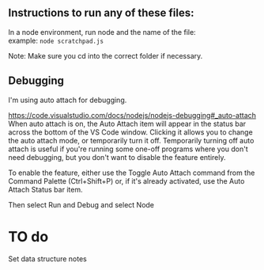 ## Instructions to run any of these files:  

In a node environment, run node and the name of the file:  
example: `node scratchpad.js`  

Note: Make sure you cd into the correct folder if necessary.

## Debugging
I'm using auto attach for debugging.

https://code.visualstudio.com/docs/nodejs/nodejs-debugging#_auto-attach
When auto attach is on, the Auto Attach item will appear in the status bar across the bottom of the VS Code window. Clicking it allows you to change the auto attach mode, or temporarily turn it off. Temporarily turning off auto attach is useful if you're running some one-off programs where you don't need debugging, but you don't want to disable the feature entirely.

To enable the feature, either use the Toggle Auto Attach command from the Command Palette (Ctrl+Shift+P) or, if it's already activated, use the Auto Attach Status bar item.

Then select Run and Debug and select Node


# TO do
Set data structure notes